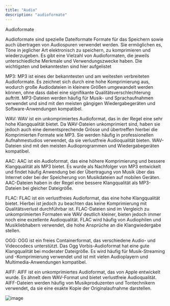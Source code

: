 ```yaml
---
title: "Audio"
description: "audioformate"
---
```

Audioformate

Audioformate sind spezielle Dateiformate Formate für das Speichern sowie auch übertragen von Audiospuren verwendet werden. Sie ermöglichen es, Töne in jeglicher Art elektronisch zu speichern, zu komprimieren und wiederzugeben. Es gibt eine Vielzahl von Audioformaten, die jeweils unterschiedliche Merkmale und Verwendungszwecke haben. Die wichtigsten und bekanntesten sind hier aufgelistet

MP3: MP3 ist eines der bekanntesten und am weitesten verbreiteten Audioformate. Es zeichnet sich durch eine hohe Komprimierung aus, wodurch große Audiodateien in kleinere Größen umgewandelt werden können, ohne dass dabei eine signifikante Qualitätsverschlechterung auftritt. MP3-Dateien werden häufig für Musik- und Sprachaufnahmen verwendet und sind mit den meisten gängigen Wiedergabegeräten und Software-Anwendungen kompatibel.

WAV: WAV ist ein unkomprimiertes Audioformat, das in der Regel eine sehr hohe Klangqualität bietet. Da WAV-Dateien unkomprimiert sind, haben sie jedoch auch eine dementsprechende Grösse und übertreffen hierbei die Komprimierten Formate wie MP3. Sie werden häufig in professionellen Aufnahmestudios verwendet, da sie verlustfreie Audioqualität bieten. WAV-Dateien sind mit den meisten Audioprogrammen und Wiedergabegeräten kompatibel.

AAC: AAC ist ein Audioformat, das eine höhere Komprimierung und bessere Klangqualität als MP3 bietet. Es wurde als Nachfolger von MP3 entwickelt und findet häufig Anwendung bei der Übertragung von Musik über das Internet oder bei der Speicherung von Musikdateien auf mobilen Geräten. AAC-Dateien haben in der Regel eine bessere Klangqualität als MP3-Dateien bei gleicher Dateigröße.

FLAC: FLAC ist ein verlustfreies Audioformat, das eine hohe Klangqualität bietet. Hierbei ist jedoch zu beachten das keine Komprimierung mit Qualitätsverlust durchführbar ist. FLAC-Dateien sind im Vergleich zu unkomprimierten Formaten wie WAV deutlich kleiner, bieten jedoch immer noch eine exzellente Audioqualität. FLAC wird häufig von Audiophilen und Musikliebhabern verwendet, die hohe Ansprüche an die Klangwiedergabe stellen.

OGG: OGG ist ein freies Containerformat, das verschiedene Audio- und Videocodecs unterstützt. Das Ogg Vorbis-Audioformat hat eine gute Klangqualität bei moderater Dateigröße. Es wird häufig für Musik-Streaming und -Komprimierung verwendet und ist mit vielen Audioplayern und Multimedia-Anwendungen kompatibel.

AIFF: AIFF ist ein unkomprimiertes Audioformat, das von Apple entwickelt wurde. Es ähnelt dem WAV-Format und bietet verlustfreie Audioqualität. AIFF-Dateien werden häufig von Musikproduzenten und Tontechnikern verwendet, da sie eine exakte Kopie der Originalaufnahme darstellen.


![image](https://github.com/meluetta/Modul152/assets/74251745/b30c4475-4f97-4706-8b8f-abd2dcd02cfb)
